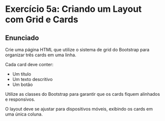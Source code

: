 # Exercício 5a: Criando um Layout com Grid e Cards

## Enunciado

Crie uma página HTML que utilize o sistema de grid do Bootstrap para organizar três cards em uma linha.  

Cada card deve conter:
- Um título  
- Um texto descritivo  
- Um botão  

Utilize as classes do Bootstrap para garantir que os cards fiquem alinhados e responsivos.  

O layout deve se ajustar para dispositivos móveis, exibindo os cards em uma única coluna.
